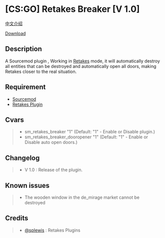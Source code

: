 [CS:GO] Retakes Breaker [V 1.0]
===================

[中文介绍](https://github.com/RoyZ-CSGO/retakes_breaker/blob/master/readme-zh-CN.md)


[Download](https://github.com/RoyZ-CSGO/retakes_breaker/releases/latest)


Description
-------------
A Sourcemod plugin , Working in [Retakes](https://github.com/splewis/csgo-retakes) mode, it will automatically destroy all entities that can be destroyed and automatically open all doors, making Retakes closer to the real situation.

Requirement
-------------
- [Sourcemod](https://github.com/alliedmodders/sourcemod)
- [Retakes Plugin](https://github.com/splewis/csgo-retakes)

Cvars
-------------
> - sm_retakes_breaker "1" (Default: "1" - Enable or Disable plugin.)
> - sm_retakes_breaker_dooropener "1" (Default: "1" - Enable or Disable auto open doors.)

Changelog
-------------
> - V 1.0 : Release of the plugin.

Known issues
-------------
> - The wooden window in the de_mirage market cannot be destroyed

Credits
-------------
> - [@splewis](https://github.com/splewis) : Retakes Plugins